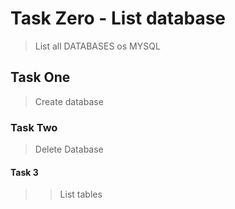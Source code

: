 # Task Zero - List database
> List all DATABASES os MYSQL
## Task One
> Create database
### Task Two
> Delete Database
#### Task 3
>> List tables